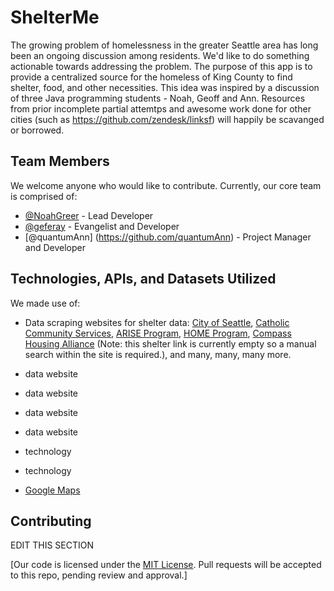 # ShelterMe

The growing problem of homelessness in the greater Seattle area has long been an ongoing discussion among residents.  We'd like to do something actionable towards addressing the problem.  The purpose of this app is to provide a centralized source for the homeless of King County to find shelter, food, and other necessities.  This idea was inspired by a discussion of three Java programming students - Noah, Geoff and Ann.  Resources from prior incomplete partial attemtps and awesome work done for other cities (such as https://github.com/zendesk/linksf) will happily be scavanged or borrowed.

## Team Members

We welcome anyone who would like to contribute.  Currently, our core team is comprised of:

- [@NoahGreer](https://github.com/NoahGreer) - Lead Developer
- [@geferay](https://github.com/geferay) - Evangelist and Developer
- [@quantumAnn] (https://github.com/quantumAnn) - Project Manager and Developer

## Technologies, APIs, and Datasets Utilized

We made use of:

- Data scraping websites for shelter data: [City of Seattle](http://www.seattle.gov/humanservices/emergencyservices/shelter/temporary.htm), [Catholic Community Services](http://www.ccsww.org/site/PageServer?pagename=homeless_index), [ARISE Program](http://www.ccsww.org/site/PageServer?pagename=homeless_arise), [HOME Program](http://www.ccsww.org/site/PageServer?pagename=homeless_home), [Compass Housing Alliance](http://www.compasscenter.org/what-we-do/emergency-shelter/) (Note: this shelter link is currently empty so a manual search within the site is required.), and many, many, many more.
- data website
- data website
- data website
- data website

- technology
- technology
- [Google Maps](https://www.google.com/maps)


## Contributing
EDIT THIS SECTION


[Our code is licensed under the [MIT License](LICENSE.md). Pull requests will be accepted to this repo, pending review and approval.]
